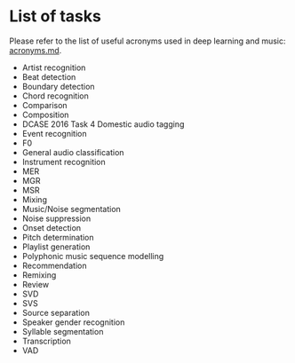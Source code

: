 # List of tasks

Please refer to the list of useful acronyms used in deep learning and music: [acronyms.md](acronyms.md).

- Artist recognition
- Beat detection
- Boundary detection
- Chord recognition
- Comparison
- Composition
- DCASE 2016 Task 4 Domestic audio tagging
- Event recognition
- F0
- General audio classification
- Instrument recognition
- MER
- MGR
- MSR
- Mixing
- Music/Noise segmentation
- Noise suppression
- Onset detection
- Pitch determination
- Playlist generation
- Polyphonic music sequence modelling
- Recommendation
- Remixing
- Review
- SVD
- SVS
- Source separation
- Speaker gender recognition
- Syllable segmentation
- Transcription
- VAD
